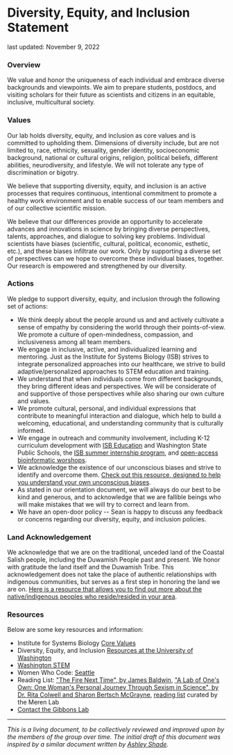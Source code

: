# Diversity, Equity, and Inclusion Statement

last updated: November 9, 2022

### Overview

We value and honor the uniqueness of each individual and embrace diverse backgrounds and viewpoints. We aim to prepare students, postdocs, and visiting scholars for their future as scientists and citizens in an equitable, inclusive, multicultural society. 


### Values

Our lab holds diversity, equity, and inclusion as core values and is committed to upholding them.  Dimensions of diversity include, but are not limited to, race, ethnicity, sexuality, gender identity, socioeconomic background, national or cultural origins, religion, political beliefs, different abilities, neurodiversity, and lifestyle. We will not tolerate any type of discrimination or bigotry.

 

We believe that supporting diversity, equity, and inclusion is an active processes that requires continuous, intentional commitment to promote a healthy work environment and to enable success of our team members and of our collective scientific mission.



We believe that our differences provide an opportunity to accelerate advances and innovations in science by bringing diverse perspectives, talents, approaches, and dialogue to solving key problems. Individual scientists have biases (scientific, cultural, political, economic, esthetic, etc.), and these biases infiltrate our work. Only by supporting a diverse set of perspectives can we hope to overcome these individual biases, together. Our research is empowered and strengthened by our diversity. 


### Actions

We pledge to support diversity, equity, and inclusion through the following set of actions:

* We think deeply about the people around us and and actively cultivate a sense of empathy by considering the world through their points-of-view. We promote a culture of open-mindedness, compassion, and inclusiveness among all team members.
* We engage in inclusive, active, and individualized learning and mentoring. Just as the Institute for Systems Biology (ISB) strives to integrate personalized approaches into our healthcare, we strive to build adaptive/personalized approaches to STEM education and training.
* We understand that when individuals come from different backgrounds, they bring different ideas and perspectives. We will be considerate of and supportive of those perspectives while also sharing our own culture and values. 
* We promote cultural, personal, and individual expressions that contribute to meaningful interaction and dialogue, which help to build a welcoming, educational, and understanding community that is culturally informed.
* We engage in outreach and community involvement, including K-12 curriculum development with [ISB Education](https://isbscience.org/education/) and Washington State Public Schools, the [ISB summer internship program](https://isbscience.org/about/careers/internships/), and [open-access bioinformatic worshops](https://github.com/Gibbons-Lab/isb_course_2020).
* We acknowledge the existence of our unconscious biases and strive to identify and overcome them. [Check out this resource, designed to help you understand your own unconscious biases](https://implicit.harvard.edu/implicit/takeatest.html).
* As stated in our orientation document, we will always do our best to be kind and generous, and to acknowledge that we are fallible beings who will make mistakes that we will try to correct and learn from.
* We have an open-door policy -- Sean is happy to discuss any feedback or concerns regarding our diversity, equity, and inclusion policies.


### Land Acknowledgement

We acknowledge that we are on the traditional, unceded land of the Coastal Salish people, including the Duwamish People past and present. We honor with gratitude the land itself and the Duwamish Tribe. This acknowledgement does not take the place of authentic relationships with indigenous communities, but serves as a first step in honoring the land we are on. [Here is a resource that allows you to find out more about the native/indigenous peoples who reside/resided in your area](https://native-land.ca/).

### Resources

Below are some key resources and information:

* Institute for Systems Biology [Core Values](https://isbscience.org/about/core-values-goals/)
* Diversity, Equity, and Inclusion [Resources at the University of Washington](https://www.washington.edu/diversity/)
* [Washington STEM](https://washingtonstem.org/)
* Women Who Code: [Seattle](https://www.womenwhocode.com/seattle)
* Reading List: ["The Fire Next Time", by James Baldwin](https://www.penguinrandomhouse.com/books/7753/the-fire-next-time-by-james-baldwin/), ["A Lab of One's Own: One Woman's Personal Journey Through Sexism in Science", by Dr. Rita Colwell and Sharon Bertsch McGrayne](https://www.indiebound.org/book/9781501181276), [reading list](http://merenlab.org/2020/10/05/reading-list/) curated by the Meren Lab
* [Contact the Gibbons Lab](https://gibbons.isbscience.org/contact/)

___

_This is a living document, to be collectively reviewed and improved upon by the members of the group over time. The initial draft of this document was inspired by a similar document written by [Ashley Shade](https://ashley17061.wixsite.com/shadelab/dei)._

